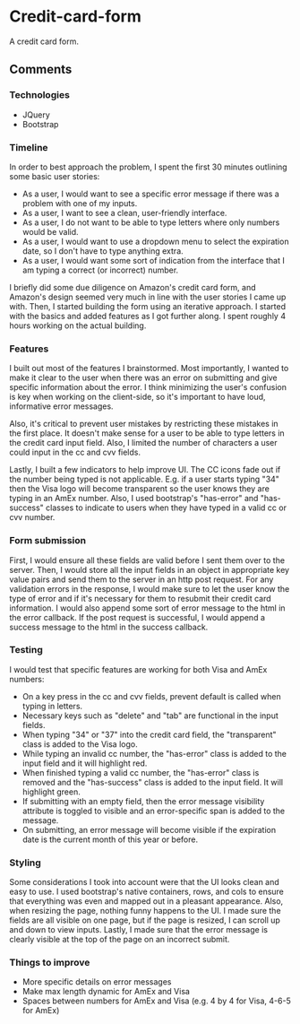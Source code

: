 # Credit-card-form
A credit card form.<br>

## Comments

### Technologies
* JQuery
* Bootstrap

### Timeline
In order to best approach the problem, I spent the first 30 minutes outlining some basic user stories:
* As a user, I would want to see a specific error message if there was a problem with one of my inputs.
* As a user, I want to see a clean, user-friendly interface.
* As a user, I do not want to be able to type letters where only numbers would be valid.
* As a user, I would want to use a dropdown menu to select the expiration date, so I don't have to type anything extra.
* As a user, I would want some sort of indication from the interface that I am typing a correct (or incorrect) number.

I briefly did some due diligence on Amazon's credit card form, and Amazon's design seemed very much in line with the user stories I came up with. Then, I started building the form using an iterative approach. I started with the basics and added features as I got further along. I spent roughly 4 hours working on the actual building.

### Features
I built out most of the features I brainstormed. Most importantly, I wanted to make it clear to the user when there was an error on submitting and give specific information about the error. I think minimizing the user's confusion is key when working on the client-side, so it's important to have loud, informative error messages. 

Also, it's critical to prevent user mistakes by restricting these mistakes in the first place. It doesn't make sense for a user to be able to type letters in the credit card input field. Also, I limited the number of characters a user could input in the cc and cvv fields.

Lastly, I built a few indicators to help improve UI. The CC icons fade out if the number being typed is not applicable. E.g. if a user starts typing "34" then the Visa logo will become transparent so the user knows they are typing in an AmEx number. Also, I used bootstrap's "has-error" and "has-success" classes to indicate to users when they have typed in a valid cc or cvv number.

### Form submission
First, I would ensure all these fields are valid before I sent them over to the server. Then, I would store all the input fields in an object in appropriate key value pairs and send them to the server in an http post request. For any validation errors in the response, I would make sure to let the user know the type of error and if it's necessary for them to resubmit their credit card information. I would also append some sort of error message to the html in the error callback. If the post request is successful, I would append a success message to the html in the success callback.

### Testing
I would test that specific features are working for both Visa and AmEx numbers:
* On a key press in the cc and cvv fields, prevent default is called when typing in letters.
* Necessary keys such as "delete" and "tab" are functional in the input fields.
* When typing "34" or "37" into the credit card field, the "transparent" class is added to the Visa logo.
* While typing an invalid cc number, the "has-error" class is added to the input field and it will highlight red.
* When finished typing a valid cc number, the "has-error" class is removed and the "has-success" class is added to the input field. It will highlight green.
* If submitting with an empty field, then the error message visibility attribute is toggled to visible and an error-specific span is added to the message.
* On submitting, an error message will become visible if the expiration date is the current month of this year or before.

### Styling
Some considerations I took into account were that the UI looks clean and easy to use. I used bootstrap's native containers, rows, and cols to ensure that everything was even and mapped out in a pleasant appearance. Also, when resizing the page, nothing funny happens to the UI. I made sure the fields are all visible on one page, but if the page is resized, I can scroll up and down to view inputs. Lastly, I made sure that the error message is clearly visible at the top of the page on an incorrect submit.

### Things to improve
* More specific details on error messages
* Make max length dynamic for AmEx and Visa
* Spaces between numbers for AmEx and Visa (e.g. 4 by 4 for Visa, 4-6-5 for AmEx)